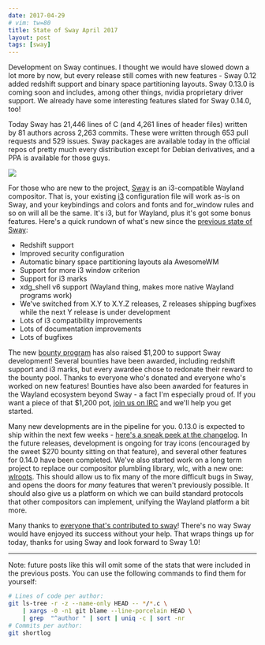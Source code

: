 ```yaml
---
date: 2017-04-29
# vim: tw=80
title: State of Sway April 2017
layout: post
tags: [sway]
---
```


Development on Sway continues. I thought we would have slowed down a lot more by
now, but every release still comes with new features - Sway 0.12 added
redshift support and binary space partitioning layouts. Sway 0.13.0 is
coming soon and includes, among other things, nvidia proprietary driver support.
We already have some interesting features slated for Sway 0.14.0, too!

Today Sway has 21,446 lines of C (and 4,261 lines of header files) written by 81
authors across 2,263 commits. These were written through 653 pull requests and
529 issues. Sway packages are available today in the official repos of pretty
much every distribution except for Debian derivatives, and a PPA is available
for those guys.

[![](https://sr.ht/ICd5.png)](https://sr.ht/ICd5.png)

For those who are new to the project, [Sway](http://swaywm.org) is an
i3-compatible Wayland compositor. That is, your existing [i3](http://i3wm.org/)
configuration file will work as-is on Sway, and your keybindings and colors and
fonts and for_window rules and so on will all be the same. It's i3, but for
Wayland, plus it's got some bonus features. Here's a quick rundown of what's
new since the [previous state of Sway](/2016/12/27/State-of-sway.html):

* Redshift support
* Improved security configuration
* Automatic binary space partitioning layouts ala AwesomeWM
* Support for more i3 window criterion
* Support for i3 marks
* xdg_shell v6 support (Wayland thing, makes more native Wayland programs work)
* We've switched from X.Y to X.Y.Z releases, Z releases shipping bugfixes while
    the next Y release is under development
* Lots of i3 compatibility improvements
* Lots of documentation improvements
* Lots of bugfixes

The new [bounty program](https://github.com/SirCmpwn/sway/issues/986) has also
raised $1,200 to support Sway development! Several bounties have been awarded,
including redshift support and i3 marks, but every awardee chose to redonate
their reward to the bounty pool. Thanks to everyone who's donated and everyone
who's worked on new features! Bounties have also been awarded for features in
the Wayland ecosystem beyond Sway - a fact I'm especially proud of. If you want
a piece of that $1,200 pot, [join us on
IRC](http://webchat.freenode.net/?channels=sway&uio=d4) and we'll help you get started.

Many new developments are in the pipeline for you. 0.13.0 is expected to
ship within the next few weeks - [here's a sneak peek at the
changelog](https://github.com/SirCmpwn/sway/issues/1162#issuecomment-295012255).
In the future releases, development is ongoing for tray icons (encouraged by the
sweet $270 bounty sitting on that feature), and several other features for
0.14.0 have been completed. We've also started work on a long term project to
replace our compositor plumbling library, wlc, with a new one:
[wlroots](https://github.com/SirCmpwn/wlroots). This should allow us to fix many
of the more difficult bugs in Sway, and opens the doors for *many* features that
weren't previously possible. It should also give us a platform on which we can
build standard protocols that other compositors can implement, unifying the
Wayland platform a bit more.

Many thanks to [everyone that's contributed to
sway](https://github.com/SirCmpwn/sway/graphs/contributors)! There's no way Sway
would have enjoyed its success without your help. That wraps things up for
today, thanks for using Sway and look forward to Sway 1.0!

---

Note: future posts like this will omit some of the stats that were included in
the previous posts. You can use the following commands to find them for
yourself:

```bash
# Lines of code per author:
git ls-tree -r -z --name-only HEAD -- */*.c \
    | xargs -0 -n1 git blame --line-porcelain HEAD \
    | grep  "^author " | sort | uniq -c | sort -nr
# Commits per author:
git shortlog
```
